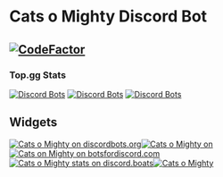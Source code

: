 
# Cats o Mighty Discord Bot
[![CodeFactor](https://www.codefactor.io/repository/github/da-strange-boi/cats-o-mighty/badge?s=52dd366e93dc54bc2fe3a857cd45539bd8e644db)](https://www.codefactor.io/repository/github/da-strange-boi/cats-o-mighty)
----
### Top.gg Stats
[![Discord Bots](https://discordbots.org/api/widget/status/569336139186700312.svg)](https://discordbots.org/bot/569336139186700312)  [![Discord Bots](https://discordbots.org/api/widget/servers/569336139186700312.svg)](https://discordbots.org/bot/569336139186700312)  [![Discord Bots](https://discordbots.org/api/widget/lib/569336139186700312.svg)](https://discordbots.org/bot/569336139186700312)


## Widgets

[![Cats o Mighty on discordbots.org](https://discordbots.org/api/widget/569336139186700312.svg?usernamecolor=00AFFF&topcolor=000000)](https://discordbots.org/bot/569336139186700312)[![Cats o Mighty on](https://discordbotlist.com/bots/569336139186700312/widget)](https://discordbotlist.com/bots/569336139186700312)[![Cats on Mighty on botsfordiscord.com](https://botsfordiscord.com/api/bot/569336139186700312/widget?theme=dark)](https://botsfordiscord.com/bot/569336139186700312)[![Cats o Mighty stats on discord.boats](https://discord.boats/api/widget/569336139186700312)](https://discord.boats/bot/569336139186700312)[![Cats o Mighty](https://bots.ondiscord.xyz/bots/569336139186700312/embed?theme=dark&showGuilds=true)](https://bots.ondiscord.xyz/bots/569336139186700312)